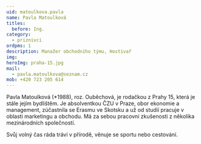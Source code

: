 ```yaml
---
uid: matoulkova.pavla
name: Pavla Matoulková
titles:
  before: Ing.
category:
  - priznivci
ordpms: 1
description: Manažer obchodního týmu, Hostivař
img: 
heroImg: praha-15.jpg
mail:
  - pavla.matoulkova@seznam.cz
mob: +420 723 205 614
---
```


Pavla Matoulková (*1988), roz. Ouběchová, je rodačkou z Prahy 15, která je stále jejím bydlištěm. Je absolventkou ČZU v Praze, obor ekonomie a management, zúčastnila se Erasmu ve Skotsku a už od studií pracuje v oblasti marketingu a obchodu. Má za sebou pracovní zkušenosti z několika mezinárodních společností.
 
Svůj volný čas ráda tráví v přírodě, věnuje se sportu nebo cestování. 
